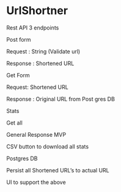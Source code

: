 # UrlShortner

Rest API 3 endpoints

Post form

Request : String (Validate url)

Response : Shortened URL

Get Form

Request: Shortened URL

Response : Original URL from Post gres DB

Stats


Get all

General Response  MVP

CSV button to download all stats

Postgres DB

Persist all Shortened URL’s to actual URL

UI to support the above